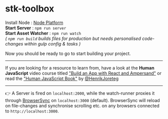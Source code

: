 stk-toolbox
=============

Install Node : [Node Platform](https://nodejs.org/)<br>
**Start Server** : `npm run server`<br>
**Start Asset Watcher** : `npm run watch`<br>
*( `npm run build` builds files for production but needs personalised code-changes within gulp config & tasks )*

Now you should be ready to go to start building your project.

---
If you are looking for a resource to learn from, have a look at the **Human JavaScript** video course titled ["Build an App with React and Ampersand"](http://learn.humanjavascript.com/react-ampersand) or read the ["Human JavaScript Book"](http://read.humanjavascript.com/) by [@HenrikJoreteg](twitter.com/henrikjoreteg)

---
:point_right: A Server is fired on `localhost:2000`, while the watch-runner proxies it through [BrowserSync](http://www.browsersync.io/) on `localhost:3000` (default). BrowserSync will reload on file-changes and synchronise scrolling etc. on any browsers connected to `http://localhost:3000`.
